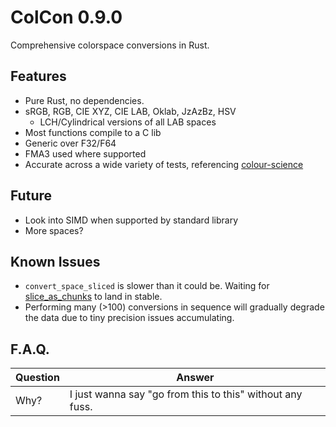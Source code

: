 # ColCon 0.9.0
Comprehensive colorspace conversions in Rust.

## Features
  * Pure Rust, no dependencies.
  * sRGB, RGB, CIE XYZ, CIE LAB, Oklab, JzAzBz, HSV
    + LCH/Cylindrical versions of all LAB spaces
  * Most functions compile to a C lib
  * Generic over F32/F64
  * FMA3 used where supported
  * Accurate across a wide variety of tests, referencing [colour-science](https://github.com/colour-science/colour)

## Future
  * Look into SIMD when supported by standard library
  * More spaces?

## Known Issues
  * `convert_space_sliced` is slower than it could be. Waiting for [slice_as_chunks](https://github.com/rust-lang/rust/issues/74985) to land in stable.
  * Performing many (>100) conversions in sequence will gradually degrade the data due to tiny precision issues accumulating.

## F.A.Q.
Question|Answer
---|---
Why?|I just wanna say "go from this to this" without any fuss.

